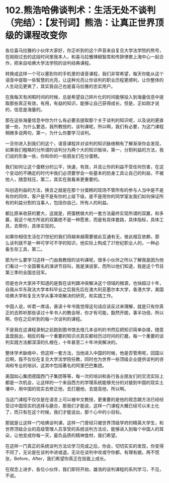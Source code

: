# 102.熊浩哈佛谈判术：生活无处不谈判（完结）：【发刊词】熊浩：让真正世界顶级的课程改变你

各位喜马拉雅的小伙伴大家好，你正听到的这个声音来自复旦大学法学院的熊号，在刚刚过去的这段时间里我本人，和喜马拉雅辣椒智库和传辞律歌上海中心一起合作，把来自哈佛大学法学院的谈判经典课程。

转换成这样一个可以塞到你的手机里的语音课程，我们非常希望，每天你能从这个语音中提取一些智慧的光亮，让这种光亮让你谈判的职业历程更顺利，让你整体的人生动见更爽了，其实我自己也是喜马拉雅的忠实用户。

在我每天有闲暇时间的时候，总是希望自己碎片化的时间能够投入到海量信息中提取那些真正有效，有用，有益的知识，能够让自己获得成长，但是，正如刚才说的，信息是海量的。

那在这些海量信息中你为什么有必要去提取那个关于谈判的知识呢，以及说的更直接一些，为什么要选，我所教授的，谈判课呢，所以啊，我们有必要，为这门课程稍微多说两句，第一，为什么你要学习谈判。

一旦你进入到我们的这个，语音课程并对谈判的知识脉络稍有了解渐渐你会发现，如果我们粗略的分所谓的谈判分为两个大的知识板块，第一，分割利益的方法，我们说的形象一些，你和你的一些朋友们在分蛋糕。

我们如何让这个蛋糕分的公平，快速，有效，并且让你的利益不受任何伤害，在这个变动的不确定的时代中我们必须要学会一些基本的防身工具让自己的利益，不被他人，随意轻压，第二，其实在我看来更重要的。

叫创造利益的方法，换言之就是在那个分蛋糕的现场不管所有的参与人当中是不是有你的同伴，客户是不是有你的上级下级，是不是用你的同学室友我们如何保证所有的利益分割的当事人，包括你自己，所有人的利益。

都比原来收获的要大，这就是，把蛋糕做大的一套方法最终实现所谓的双赢，和多赢，我这个地方所说的双赢绝不是一种愿景，而是有具体套路，具体指标，具体工具，去帮你，具体实现的。

如果你相信生活在21世纪的我们将越来越需要彼此互通有无，彼此相互依赖，那么谈判就不是一种可学可不学的知识，他实际上构成了21世纪职业人的，一种必备生存工具，第二。

那为什么要学习这样一门由我教授的谈判课呢，很多小伙伴之所以了解我是因为他们看过一个全国著名的演讲节目叫，我是演说家，而所以他们知道，我是这个节目第三季的全国总冠军。

但是也许大家并不知道的是我在谈判跟冲突解决这个领域的根源，也快超过十年，自我从华东政法大学本科毕业之后我先后在澳大利亚墨尔本大学，香港大学，美国哈佛大学和复旦大学从事冲突解决的研究，和实践工作。

中国人说，听君一席话，甚读十年书我觉得这句话应该反过来理解，就是只有你真正的去聆听那些读过十年书人的教会呀，你才有可能，豁然开朗，事半功倍，所以啊，你在之后听到的每一次谈判的课程。

不是我在这课程录制之前跑到图书馆去借几本谈判的书然后把知识简单杂揉，随意盒盘脱出，相反的每一个重要的知识点其实都经历过时间的打磨，每一个重要的谈判实践方法都深深的扎根在，十年甚至二十年冲突解决的。

整体学术脉络中，但这样一套方法，当他进入中国的时候，他是否管用呢，回国以后啊，我不仅仅在复旦大学法学院任教，同时也为世界一些顶级企业提供谈判的咨询和专业的培训，这其中包括著名的阿里巴巴集团。

美国如心集团德国西门子集团等等，每一次的培训和各行各业朋友们的交流实际上都是一次机会，让这样的一个来自西方的学理系统能够充分的对接到中国的现实土壤中，用中国的现实去修正他，去打磨他，去提高他，所以啊。

当这门课程不仅仅是在语言上可以被中文教授，更重要的是他的观念跟方法已经经受过中国现实的选择与磨合，那我们才能说，这样一门课程大概已经可以本土化了，而只有在这个时候，我们才能说出，那个心中的小目标。

那就是让这样一门哈佛谈判课，这样一门曾经只被世界顶级学府的精英大学生，和世界顶级企业的高级管理人员享受的系统谈判方法论，能够进入到每个中国人的耳朵，让他变成你每一天，最负品质的精神食材，我们希望。

在这样一门真正的系统谈判方法论学习完成之后，你会，切切实实的发现，你变得不同了，无论是在谈判中进或退，无论在谈判中攻或守你都，有理有据，再不慌张，Before，After，我们希望你真正在技能上成长。

在观念上进步，各位小伙伴，我们即将开始，雄浩的谈判课程的系列学习，不见，不说。